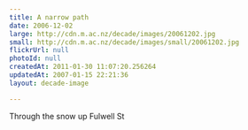 ```yaml
---
title: A narrow path
date: 2006-12-02
large: http://cdn.m.ac.nz/decade/images/20061202.jpg
small: http://cdn.m.ac.nz/decade/images/small/20061202.jpg
flickrUrl: null
photoId: null
createdAt: 2011-01-30 11:07:20.256264
updatedAt: 2007-01-15 22:21:36
layout: decade-image

---
```

Through the snow up Fulwell St
